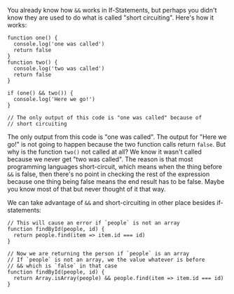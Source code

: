 You already know how `&&` works in If-Statements, but perhaps you didn't know they are used to do what is called "short circuiting". Here's how it works:
```
function one() {
  console.log('one was called')
  return false
}
function two() {
  console.log('two was called')
  return false
}

if (one() && two()) {
  console.log('Here we go!')
}

// The only output of this code is "one was called" because of
// short circuiting
```
The only output from this code is "one was called". The output for "Here we go!" is not going to happen because the two function calls return `false`. But why is the function `two()` not called at all? We know it wasn't called because we never get "two was called". The reason is that most programming languages short-circuit, which means when the thing before `&&` is false, then there's no point in checking the rest of the expression because one thing being false means the end result has to be false. Maybe you know most of that but never thought of it that way.

We can take advantage of `&&` and short-circuiting in other place besides if-statements:
```
// This will cause an error if `people` is not an array
function findById(people, id) {
  return people.find(item => item.id === id)
}

// Now we are returning the person if `people` is an array
// If `people` is not an array, we the value whatever is before
// && which is `false` in that case
function findById(people, id) {
  return Array.isArray(people) && people.find(item => item.id === id)
}
```
